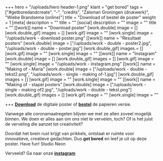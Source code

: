+++
hero = "/uploads/hero header-1.png"
klant = "get bored"
tags = ["#getboredandcreate", "-", "credits", "Zalsman Groningen (drukwerk)", "Wiebe Brandsema (online)"]
title = "Download of bestel de poster"
weight = 1
[meta]
description = ""
title = ""
[social]
description = ""
image = ""
title = ""
[[work]]
name = "Download poster"
[work.double]
image = []
[work.double_gif]
images = []
[work.gif]
image = ""
[work.single]
image = "/uploads/work - download poster.png"
[[work]]
name = "Resultaat posters"
[work.double]
image = ["/uploads/work - double - poster2.jpg", "/uploads/work - double - poster.jpg"]
[work.double_gif]
images = []
[work.gif]
image = ""
[work.single]
image = ""
[[work]]
name = "Instagram"
[work.double]
image = []
[work.double_gif]
images = []
[work.gif]
image = ""
[work.single]
image = "/uploads/work - instagram.png"
[[work]]
name = "Making of - Maria"
[work.double]
image = ["/uploads/work - double - tekst2.png", "/uploads/work - single - making of-1.jpg"]
[work.double_gif]
images = []
[work.gif]
image = ""
[work.single]
image = ""
[[work]]
name = "Making of - stapel posters"
[work.double]
image = ["/uploads/work - single - making of2.jpg", "/uploads/work - double - tekst.png"]
[work.double_gif]
images = []
[work.gif]
image = ""
[work.single]
image = ""

+++
[**Download**](https://www.wiebebrandsema.nl/studio-neon/ "Download de poster") de digitale poster of [**bestel**](https://www.wiebebrandsema.nl/studio-neon/ "Bestel de poster") de papieren versie.

Vanwege alle coronamaatregelen blijven we met ze allen zoveel mogelijk binnen. We doen er alles aan om ons niet te vervelen, toch? Of is het juist de verveling die aanzet tot creativiteit?

Doordat het brein rust krijgt van prikkels, ontstaat er ruimte voor innovatieve, creatieve gedachten. Dus **get bored** en leef je uit op deze poster. Have fun! Studio Neon

Verveeld? Ga naar onze [**instagram**](https://www.instagram.com/getboredandcreate/)